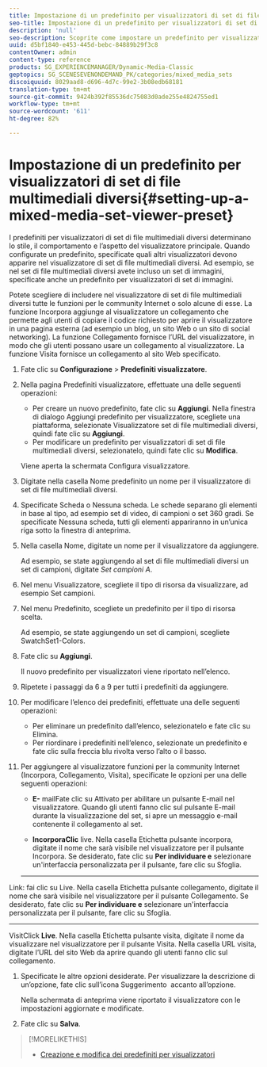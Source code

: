 ```yaml
---
title: Impostazione di un predefinito per visualizzatori di set di file multimediali diversi
seo-title: Impostazione di un predefinito per visualizzatori di set di file multimediali diversi
description: 'null'
seo-description: Scoprite come impostare un predefinito per visualizzatori di set di file multimediali diversi.
uuid: d5bf1840-e453-445d-bebc-84889b29f3c8
contentOwner: admin
content-type: reference
products: SG_EXPERIENCEMANAGER/Dynamic-Media-Classic
geptopics: SG_SCENESEVENONDEMAND_PK/categories/mixed_media_sets
discoiquuid: 8029aad8-d696-4d7c-99e2-3b08edb68181
translation-type: tm+mt
source-git-commit: 9424b392f85536dc75083d0ade255e4824755ed1
workflow-type: tm+mt
source-wordcount: '611'
ht-degree: 82%

---
```



# Impostazione di un predefinito per visualizzatori di set di file multimediali diversi{#setting-up-a-mixed-media-set-viewer-preset}

I predefiniti per visualizzatori di set di file multimediali diversi determinano lo stile, il comportamento e l’aspetto del visualizzatore principale. Quando configurate un predefinito, specificate quali altri visualizzatori devono apparire nel visualizzatore di set di file multimediali diversi. Ad esempio, se nel set di file multimediali diversi avete incluso un set di immagini, specificate anche un predefinito per visualizzatori di set di immagini.

Potete scegliere di includere nel visualizzatore di set di file multimediali diversi tutte le funzioni per le community Internet o solo alcune di esse. La funzione Incorpora aggiunge al visualizzatore un collegamento che permette agli utenti di copiare il codice richiesto per aprire il visualizzatore in una pagina esterna (ad esempio un blog, un sito Web o un sito di social networking). La funzione Collegamento fornisce l’URL del visualizzatore, in modo che gli utenti possano usare un collegamento al visualizzatore. La funzione Visita fornisce un collegamento al sito Web specificato.

1. Fate clic su **Configurazione** > **Predefiniti visualizzatore**.
1. Nella pagina Predefiniti visualizzatore, effettuate una delle seguenti operazioni:

   * Per creare un nuovo predefinito, fate clic su **Aggiungi**. Nella finestra di dialogo Aggiungi predefinito per visualizzatore, scegliete una piattaforma, selezionate Visualizzatore set di file multimediali diversi, quindi fate clic su **Aggiungi**.
   * Per modificare un predefinito per visualizzatori di set di file multimediali diversi, selezionatelo, quindi fate clic su **Modifica**.

   Viene aperta la schermata Configura visualizzatore.

1. Digitate nella casella Nome predefinito un nome per il visualizzatore di set di file multimediali diversi.
1. Specificate Scheda o Nessuna scheda. Le schede separano gli elementi in base al tipo, ad esempio set di video, di campioni o set 360 gradi. Se specificate Nessuna scheda, tutti gli elementi appariranno in un’unica riga sotto la finestra di anteprima.
1. Nella casella Nome, digitate un nome per il visualizzatore da aggiungere.

   Ad esempio, se state aggiungendo al set di file multimediali diversi un set di campioni, digitate *Set campioni A*.

1. Nel menu Visualizzatore, scegliete il tipo di risorsa da visualizzare, ad esempio Set campioni.
1. Nel menu Predefinito, scegliete un predefinito per il tipo di risorsa scelta.

   Ad esempio, se state aggiungendo un set di campioni, scegliete SwatchSet1-Colors.

1. Fate clic su **Aggiungi**.

   Il nuovo predefinito per visualizzatori viene riportato nell’elenco.

1. Ripetete i passaggi da 6 a 9 per tutti i predefiniti da aggiungere.
1. Per modificare l’elenco dei predefiniti, effettuate una delle seguenti operazioni:

   * Per eliminare un predefinito dall’elenco, selezionatelo e fate clic su Elimina.
   * Per riordinare i predefiniti nell’elenco, selezionate un predefinito e fate clic sulla freccia blu rivolta verso l’alto o il basso.

1. Per aggiungere al visualizzatore funzioni per la community Internet (Incorpora, Collegamento, Visita), specificate le opzioni per una delle seguenti operazioni:

   * **E-**
mailFate clic su Attivato per abilitare un pulsante E-mail nel visualizzatore. Quando gli utenti fanno clic sul pulsante E-mail durante la visualizzazione del set, si apre un messaggio e-mail contenente il collegamento al set.

   * **IncorporaClic**
live. Nella casella Etichetta pulsante incorpora, digitate il nome che sarà visibile nel visualizzatore per il pulsante Incorpora. Se desiderato, fate clic su 
**Per individuare e** selezionare un&#39;interfaccia personalizzata per il pulsante, fare clic su Sfoglia.

   * ****
Link: fai clic su Live. Nella casella Etichetta pulsante collegamento, digitate il nome che sarà visibile nel visualizzatore per il pulsante Collegamento. Se desiderato, fate clic su 
**Per individuare e** selezionare un&#39;interfaccia personalizzata per il pulsante, fare clic su Sfoglia.

   * ****
VisitClick 
**Live**. Nella casella Etichetta pulsante visita, digitate il nome da visualizzare nel visualizzatore per il pulsante Visita. Nella casella URL visita, digitate l’URL del sito Web da aprire quando gli utenti fanno clic sul collegamento.

1. Specificate le altre opzioni desiderate. Per visualizzare la descrizione di un’opzione, fate clic sull’icona Suggerimento  accanto all’opzione.

   Nella schermata di anteprima viene riportato il visualizzatore con le impostazioni aggiornate e modificate.

1. Fate clic su **Salva**.

>[!MORELIKETHIS]
>
>* [Creazione e modifica dei predefiniti per visualizzatori](application-setup.md#adding_and_editing_viewer_presets)

